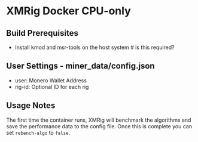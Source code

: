 # XMRig Docker CPU-only

## Build Prerequisites
- Install kmod and msr-tools on the host system # is this required?

## User Settings - miner\_data/config.json
- user: Monero Wallet Address
- rig-id: Optional ID for each rig

## Usage Notes
The first time the container runs, XMRig will benchmark the algorithms and save the performance data to the config file. Once this is complete you can set `rebench-algo` to `false`.
